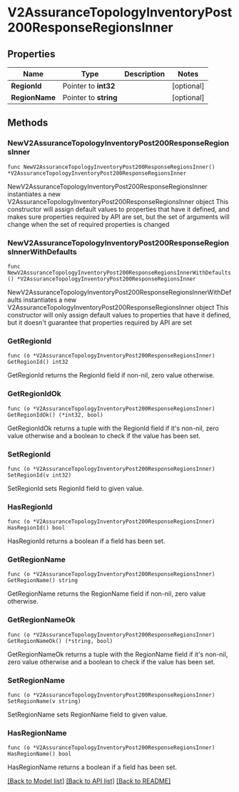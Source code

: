 # V2AssuranceTopologyInventoryPost200ResponseRegionsInner

## Properties

Name | Type | Description | Notes
------------ | ------------- | ------------- | -------------
**RegionId** | Pointer to **int32** |  | [optional] 
**RegionName** | Pointer to **string** |  | [optional] 

## Methods

### NewV2AssuranceTopologyInventoryPost200ResponseRegionsInner

`func NewV2AssuranceTopologyInventoryPost200ResponseRegionsInner() *V2AssuranceTopologyInventoryPost200ResponseRegionsInner`

NewV2AssuranceTopologyInventoryPost200ResponseRegionsInner instantiates a new V2AssuranceTopologyInventoryPost200ResponseRegionsInner object
This constructor will assign default values to properties that have it defined,
and makes sure properties required by API are set, but the set of arguments
will change when the set of required properties is changed

### NewV2AssuranceTopologyInventoryPost200ResponseRegionsInnerWithDefaults

`func NewV2AssuranceTopologyInventoryPost200ResponseRegionsInnerWithDefaults() *V2AssuranceTopologyInventoryPost200ResponseRegionsInner`

NewV2AssuranceTopologyInventoryPost200ResponseRegionsInnerWithDefaults instantiates a new V2AssuranceTopologyInventoryPost200ResponseRegionsInner object
This constructor will only assign default values to properties that have it defined,
but it doesn't guarantee that properties required by API are set

### GetRegionId

`func (o *V2AssuranceTopologyInventoryPost200ResponseRegionsInner) GetRegionId() int32`

GetRegionId returns the RegionId field if non-nil, zero value otherwise.

### GetRegionIdOk

`func (o *V2AssuranceTopologyInventoryPost200ResponseRegionsInner) GetRegionIdOk() (*int32, bool)`

GetRegionIdOk returns a tuple with the RegionId field if it's non-nil, zero value otherwise
and a boolean to check if the value has been set.

### SetRegionId

`func (o *V2AssuranceTopologyInventoryPost200ResponseRegionsInner) SetRegionId(v int32)`

SetRegionId sets RegionId field to given value.

### HasRegionId

`func (o *V2AssuranceTopologyInventoryPost200ResponseRegionsInner) HasRegionId() bool`

HasRegionId returns a boolean if a field has been set.

### GetRegionName

`func (o *V2AssuranceTopologyInventoryPost200ResponseRegionsInner) GetRegionName() string`

GetRegionName returns the RegionName field if non-nil, zero value otherwise.

### GetRegionNameOk

`func (o *V2AssuranceTopologyInventoryPost200ResponseRegionsInner) GetRegionNameOk() (*string, bool)`

GetRegionNameOk returns a tuple with the RegionName field if it's non-nil, zero value otherwise
and a boolean to check if the value has been set.

### SetRegionName

`func (o *V2AssuranceTopologyInventoryPost200ResponseRegionsInner) SetRegionName(v string)`

SetRegionName sets RegionName field to given value.

### HasRegionName

`func (o *V2AssuranceTopologyInventoryPost200ResponseRegionsInner) HasRegionName() bool`

HasRegionName returns a boolean if a field has been set.


[[Back to Model list]](../README.md#documentation-for-models) [[Back to API list]](../README.md#documentation-for-api-endpoints) [[Back to README]](../README.md)


